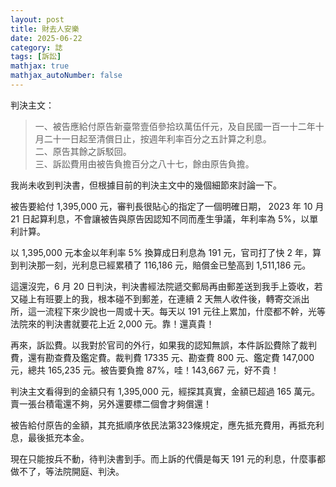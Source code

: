 ```yaml
---
layout: post
title: 財去人安樂
date: 2025-06-22
category: 誌
tags: [訴訟]
mathjax: true
mathjax_autoNumber: false
---
```


判決主文：<br>
> 一、被告應給付原告新臺幣壹佰參拾玖萬伍仟元，及自民國一百一十二年十月二十一日起至清償日止，按週年利率百分之五計算之利息。<br>
> 二、原告其餘之訴駁回。<br>
> 三、訴訟費用由被告負擔百分之八十七，餘由原告負擔。
<!--more-->

我尚未收到判決書，但根據目前的判決主文中的幾個細節來討論一下。

被告要給付 1,395,000 元，審判長很貼心的指定了一個明確日期， 2023 年 10 月 21 日起算利息，不會讓被告與原告因認知不同而產生爭議，年利率為 5%，以單利計算。

以 1,395,000 元本金以年利率 5% 換算成日利息為 191 元，官司打了快 2 年，算到判決那一刻，光利息已經累積了 116,186 元，賠償金已墊高到 1,511,186 元。

這還沒完，6 月 20 日判決，判決書經法院遞交郵局再由郵差送到我手上簽收，若又碰上有班要上的我，根本碰不到郵差，在連續 2 天無人收件後，轉寄交派出所，這一流程下來少說也一周或十天。每天以 191 元往上累加，什麼都不幹，光等法院來的判決書就要花上近 2,000 元。靠！還真貴！

再來，訴訟費。以我對於官司的外行，如果我的認知無誤，本件訴訟費除了裁判費，還有勘查費及鑑定費。裁判費 17335 元、勘查費 800 元、鑑定費 147,000 元，總共 165,235 元。被告要負擔 87%，哇！143,667 元，好不貴！

判決主文看得到的金額只有 1,395,000 元，經探其真實，金額已超過 165 萬元。賣一張台積電還不夠，另外還要標二個會才夠償還！

被告給付原告的金額，其充抵順序依民法第323條規定，應先抵充費用，再抵充利息，最後抵充本金。 

現在只能按兵不動，待判決書到手。而上訴的代價是每天 191 元的利息，什麼事都做不了，等法院開庭、判決。

